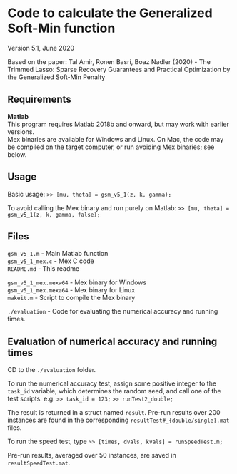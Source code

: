 Code to calculate the Generalized Soft-Min function
===================================================
 
Version 5.1, June 2020
 
Based on the paper: 
Tal Amir, Ronen Basri, Boaz Nadler (2020) - The Trimmed Lasso: Sparse Recovery Guarantees and Practical Optimization by the Generalized Soft-Min Penalty
 
Requirements
------------
**Matlab**  
This program requires Matlab 2018b and onward, but may work with earlier versions.  
Mex binaries are available for Windows and Linux. 
On Mac, the code may be compiled on the target computer, or run avoiding Mex binaries; see below.
  
Usage
-----
Basic usage:
`>> [mu, theta] = gsm_v5_1(z, k, gamma);`
 
To avoid calling the Mex binary and run purely on Matlab:
`>> [mu, theta] = gsm_v5_1(z, k, gamma, false);`
 
Files
-----
`gsm_v5_1.m`      - Main Matlab function  
`gsm_v5_1_mex.c`  - Mex C code  
`README.md`       - This readme  
 
`gsm_v5_1_mex.mexw64`  - Mex binary for Windows  
`gsm_v5_1_mex.mexa64`  - Mex binary for Linux  
`makeit.m`             - Script to compile the Mex binary
 
`./evaluation`  - Code for evaluating the numerical accuracy and running times. 
 
Evaluation of numerical accuracy and running times
--------------------------------------------------
CD to the `./evaluation` folder.
 
To run the numerical accuracy test, assign some positive integer to the `task_id` variable,
which determines the random seed, and call one of the test scripts. e.g.
`>> task_id = 123;`
`>> runTest2_double;`
 
The result is returned in a struct named `result`.
Pre-run results over 200 instances are found in the corresponding `resultTest#_{double/single}.mat` files.
 
To run the speed test, type
`>> [times, dvals, kvals] = runSpeedTest.m;`
 
Pre-run results, averaged over 50 instances, are saved in `resultSpeedTest.mat`.
